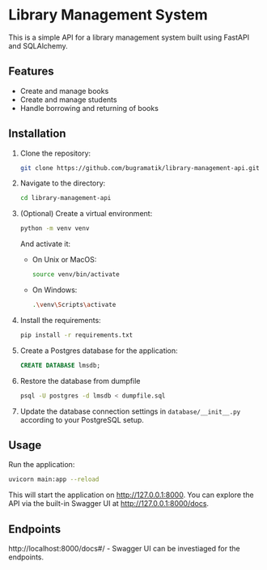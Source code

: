 # Library Management System

This is a simple API for a library management system built using FastAPI and SQLAlchemy.

## Features

- Create and manage books
- Create and manage students
- Handle borrowing and returning of books

## Installation

1. Clone the repository:

    ```bash
    git clone https://github.com/bugramatik/library-management-api.git
    ```

2. Navigate to the directory:

    ```bash
    cd library-management-api
    ```

3. (Optional) Create a virtual environment:

    ```bash
    python -m venv venv
    ```

    And activate it:

    - On Unix or MacOS:

        ```bash
        source venv/bin/activate
        ```

    - On Windows:

        ```bash
        .\venv\Scripts\activate
        ```

4. Install the requirements:

    ```bash
    pip install -r requirements.txt
    ```

5. Create a Postgres database for the application:

    ```sql
    CREATE DATABASE lmsdb;
    ```
6. Restore the database from dumpfile
   ```bash
   psql -U postgres -d lmsdb < dumpfile.sql
   ```
7. Update the database connection settings in `database/__init__.py` according to your PostgreSQL setup.


## Usage

Run the application:

```bash
uvicorn main:app --reload
```
This will start the application on http://127.0.0.1:8000. You can explore the API via the built-in Swagger UI at http://127.0.0.1:8000/docs.

## Endpoints

http://localhost:8000/docs#/ - Swagger UI can be investiaged for the endpoints.
